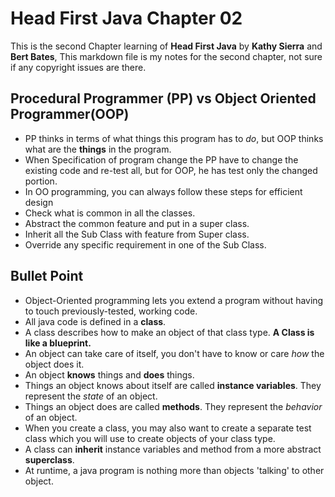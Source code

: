 Head First Java Chapter 02
=====
This is the second Chapter learning of **Head First Java** by **Kathy Sierra** and **Bert Bates**, 
This markdown file is my notes for the second chapter, not sure if any copyright issues are there.

Procedural Programmer (PP) vs Object Oriented Programmer(OOP)
-
* PP thinks in terms of what things this program has to *do*, but OOP thinks what are the **things** in the program.
* When Specification of program change the PP have to change the existing code and re-test all, but for OOP, he has
test only the changed portion.
* In OO programming, you can always follow these steps for efficient design
 * Check what is common in all the classes.
 * Abstract the common feature and put in a super class.
 * Inherit all the Sub Class with feature from Super class.
 * Override any specific requirement in one of the Sub Class.

Bullet Point
--
* Object-Oriented programming lets you extend a program without having to touch previously-tested, working code.
* All java code is defined in a **class**.
* A class describes how to make an object of that class type. **A Class is like a blueprint.**
* An object can take care of itself, you don't have to know or care *how* the object does it.
* An object **knows** things and **does** things.
* Things an object knows about itself are called **instance variables**. They represent the *state* of an object.
* Things an object does are called **methods**. They represent the *behavior* of an object.
* When you create a class, you may also want to create a separate test class which you will use to create objects of your class type.
* A class can **inherit** instance variables and method from a more abstract **superclass**.
* At runtime, a java program is nothing more than objects 'talking' to other object.
 